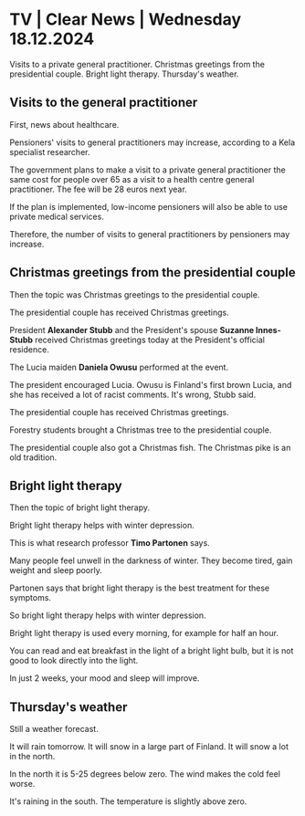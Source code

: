 # TV \| Clear News \| Wednesday 18.12.2024

Visits to a private general practitioner. Christmas greetings from the presidential couple. Bright light therapy. Thursday's weather.

## Visits to the general practitioner

First, news about healthcare.

Pensioners' visits to general practitioners may increase, according to a Kela specialist researcher.

The government plans to make a visit to a private general practitioner the same cost for people over 65 as a visit to a health centre general practitioner. The fee will be 28 euros next year.

If the plan is implemented, low-income pensioners will also be able to use private medical services.

Therefore, the number of visits to general practitioners by pensioners may increase.

## Christmas greetings from the presidential couple

Then the topic was Christmas greetings to the presidential couple.

The presidential couple has received Christmas greetings.

President **Alexander Stubb** and the President's spouse **Suzanne Innes-Stubb** received Christmas greetings today at the President's official residence.

The Lucia maiden **Daniela Owusu** performed at the event.

The president encouraged Lucia. Owusu is Finland's first brown Lucia, and she has received a lot of racist comments. It's wrong, Stubb said.

The presidential couple has received Christmas greetings.

Forestry students brought a Christmas tree to the presidential couple.

The presidential couple also got a Christmas fish. The Christmas pike is an old tradition.

## Bright light therapy

Then the topic of bright light therapy.

Bright light therapy helps with winter depression.

This is what research professor **Timo Partonen** says.

Many people feel unwell in the darkness of winter. They become tired, gain weight and sleep poorly.

Partonen says that bright light therapy is the best treatment for these symptoms.

So bright light therapy helps with winter depression.

Bright light therapy is used every morning, for example for half an hour.

You can read and eat breakfast in the light of a bright light bulb, but it is not good to look directly into the light.

In just 2 weeks, your mood and sleep will improve.

## Thursday's weather

Still a weather forecast.

It will rain tomorrow. It will snow in a large part of Finland. It will snow a lot in the north.

In the north it is 5-25 degrees below zero. The wind makes the cold feel worse.

It's raining in the south. The temperature is slightly above zero.

